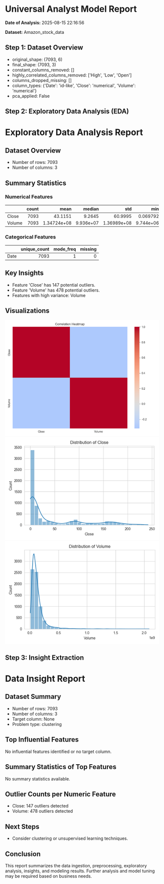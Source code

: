 # Universal Analyst Model Report

**Date of Analysis:** 2025-08-15 22:16:56

**Dataset:** Amazon_stock_data

## Step 1: Dataset Overview
- original_shape: (7093, 6)
- final_shape: (7093, 3)
- constant_columns_removed: []
- highly_correlated_columns_removed: ['High', 'Low', 'Open']
- columns_dropped_missing: []
- column_types: {'Date': 'id-like', 'Close': 'numerical', 'Volume': 'numerical'}
- pca_applied: False

## Step 2: Exploratory Data Analysis (EDA)
# Exploratory Data Analysis Report

## Dataset Overview
- Number of rows: 7093
- Number of columns: 3

## Summary Statistics
### Numerical Features
|        |   count |         mean |    median |          std |       min |           max |    skew |   kurtosis |
|:-------|--------:|-------------:|----------:|-------------:|----------:|--------------:|--------:|-----------:|
| Close  |    7093 | 43.1151      | 9.2645    | 60.9995      | 0.069792  | 242.06        | 1.39392 |    0.62552 |
| Volume |    7093 |  1.34724e+08 | 9.936e+07 |  1.36989e+08 | 9.744e+06 |   2.08658e+09 | 4.7065  |   34.8444  |

### Categorical Features
|      |   unique_count |   mode_freq |   missing |
|:-----|---------------:|------------:|----------:|
| Date |           7093 |           1 |         0 |

## Key Insights
- Feature 'Close' has 147 potential outliers.
- Feature 'Volume' has 478 potential outliers.
- Features with high variance: Volume

## Visualizations
![correlation_heatmap.png](correlation_heatmap.png)
![dist_Close.png](dist_Close.png)
![dist_Volume.png](dist_Volume.png)

## Step 3: Insight Extraction
# Data Insight Report

## Dataset Summary
- Number of rows: 7093
- Number of columns: 3
- Target column: None
- Problem type: clustering

## Top Influential Features
No influential features identified or no target column.

## Summary Statistics of Top Features
No summary statistics available.

## Outlier Counts per Numeric Feature
- Close: 147 outliers detected
- Volume: 478 outliers detected

## Next Steps
- Consider clustering or unsupervised learning techniques.

## Conclusion
This report summarizes the data ingestion, preprocessing, exploratory analysis, insights, and modeling results.
Further analysis and model tuning may be required based on business needs.

